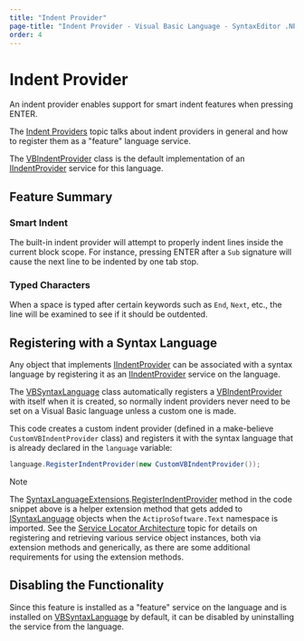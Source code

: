 ```yaml
---
title: "Indent Provider"
page-title: "Indent Provider - Visual Basic Language - SyntaxEditor .NET Languages Add-on"
order: 4
---
```

# Indent Provider

An indent provider enables support for smart indent features when pressing ENTER.

The [Indent Providers](../../user-interface/input-output/indent-providers.md) topic talks about indent providers in general and how to register them as a "feature" language service.

The [VBIndentProvider](xref:ActiproSoftware.Text.Languages.VB.Implementation.VBIndentProvider) class is the default implementation of an [IIndentProvider](xref:ActiproSoftware.UI.WinForms.Controls.SyntaxEditor.IIndentProvider) service for this language.

## Feature Summary

### Smart Indent

The built-in indent provider will attempt to properly indent lines inside the current block scope.  For instance, pressing ENTER after a `Sub` signature will cause the next line to be indented by one tab stop.

### Typed Characters

When a space is typed after certain keywords such as `End`, `Next`, etc., the line will be examined to see if it should be outdented.

## Registering with a Syntax Language

Any object that implements [IIndentProvider](xref:ActiproSoftware.UI.WinForms.Controls.SyntaxEditor.IIndentProvider) can be associated with a syntax language by registering it as an [IIndentProvider](xref:ActiproSoftware.UI.WinForms.Controls.SyntaxEditor.IIndentProvider) service on the language.

The [VBSyntaxLanguage](xref:ActiproSoftware.Text.Languages.VB.Implementation.VBSyntaxLanguage) class automatically registers a [VBIndentProvider](xref:ActiproSoftware.Text.Languages.VB.Implementation.VBIndentProvider) with itself when it is created, so normally indent providers never need to be set on a Visual Basic language unless a custom one is made.

This code creates a custom indent provider (defined in a make-believe `CustomVBIndentProvider` class) and registers it with the syntax language that is already declared in the `language` variable:

```csharp
language.RegisterIndentProvider(new CustomVBIndentProvider());
```

> [!NOTE]
> The [SyntaxLanguageExtensions](xref:ActiproSoftware.Text.SyntaxLanguageExtensions).[RegisterIndentProvider](xref:ActiproSoftware.Text.SyntaxLanguageExtensions.RegisterIndentProvider*) method in the code snippet above is a helper extension method that gets added to [ISyntaxLanguage](xref:ActiproSoftware.Text.ISyntaxLanguage) objects when the `ActiproSoftware.Text` namespace is imported.  See the [Service Locator Architecture](../../language-creation/service-locator-architecture.md) topic for details on registering and retrieving various service object instances, both via extension methods and generically, as there are some additional requirements for using the extension methods.

## Disabling the Functionality

Since this feature is installed as a "feature" service on the language and is installed on [VBSyntaxLanguage](xref:ActiproSoftware.Text.Languages.VB.Implementation.VBSyntaxLanguage) by default, it can be disabled by uninstalling the service from the language.
